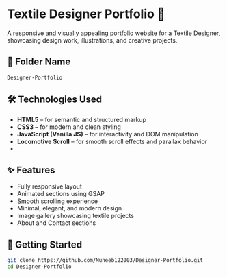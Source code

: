 # Textile Designer Portfolio 🎨

A responsive and visually appealing portfolio website for a Textile Designer, showcasing design work, illustrations, and creative projects.

## 📂 Folder Name
`Designer-Portfolio`

## 🛠️ Technologies Used

- **HTML5** – for semantic and structured markup  
- **CSS3** – for modern and clean styling  
- **JavaScript (Vanilla JS)** – for interactivity and DOM manipulation  
- **Locomotive Scroll** – for smooth scroll effects and parallax behavior  
-

## ✨ Features

- Fully responsive layout  
- Animated sections using GSAP  
- Smooth scrolling experience  
- Minimal, elegant, and modern design  
- Image gallery showcasing textile projects  
- About and Contact sections



## 🚀 Getting Started

```bash
git clone https://github.com/Muneeb122003/Designer-Portfolio.git
cd Designer-Portfolio
